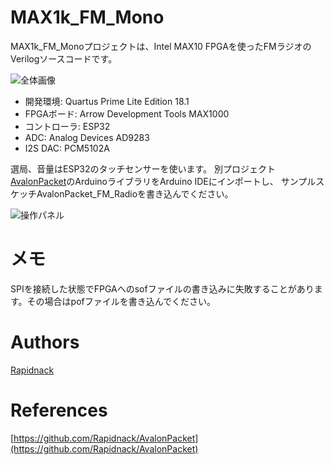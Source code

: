 # MAX1k_FM_Mono

MAX1k_FM_Monoプロジェクトは、Intel MAX10 FPGAを使ったFMラジオのVerilogソースコードです。

![全体画像](http://rapidack.sakura.ne.jp/ttl/wp-content/uploads/2019/03/Overall-image.png)

- 開発環境: Quartus Prime Lite Edition 18.1
- FPGAボード: Arrow Development Tools MAX1000
- コントローラ: ESP32
- ADC: Analog Devices AD9283
- I2S DAC: PCM5102A

選局、音量はESP32のタッチセンサーを使います。
別プロジェクト[AvalonPacket](https://github.com/Rapidnack/AvalonPacket)のArduinoライブラリをArduino IDEにインポートし、
サンプルスケッチAvalonPacket_FM_Radioを書き込んでください。

![操作パネル](http://rapidack.sakura.ne.jp/ttl/wp-content/uploads/2019/03/FrontPanel.png)

  
# メモ

SPIを接続した状態でFPGAへのsofファイルの書き込みに失敗することがあります。その場合はpofファイルを書き込んでください。

  
# Authors

[Rapidnack](http://rapidnack.com/)

# References

[https://github.com/Rapidnack/AvalonPacket](https://github.com/Rapidnack/AvalonPacket)

